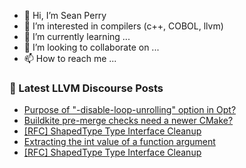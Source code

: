 - 👋 Hi, I’m Sean Perry
- 👀 I’m interested in compilers (c++, COBOL, llvm)
- 🌱 I’m currently learning ...
- 💞️ I’m looking to collaborate on ...
- 📫 How to reach me ...

<!---
s66perry/s66perry is a ✨ special ✨ repository because its `README.md` (this file) appears on your GitHub profile.
You can click the Preview link to take a look at your changes.
--->
### 📕 Latest LLVM Discourse Posts

<!-- DISCOURSE-LLVM:START -->
- [Purpose of &quot;-disable-loop-unrolling&quot; option in Opt?](https://discourse.llvm.org/t/purpose-of-disable-loop-unrolling-option-in-opt/70007#post_2)
- [Buildkite pre-merge checks need a newer CMake?](https://discourse.llvm.org/t/buildkite-pre-merge-checks-need-a-newer-cmake/70002#post_2)
- [[RFC] ShapedType Type Interface Cleanup](https://discourse.llvm.org/t/rfc-shapedtype-type-interface-cleanup/69998#post_8)
- [Extracting the int value of a function argument](https://discourse.llvm.org/t/extracting-the-int-value-of-a-function-argument/70004#post_5)
- [[RFC] ShapedType Type Interface Cleanup](https://discourse.llvm.org/t/rfc-shapedtype-type-interface-cleanup/69998#post_7)
<!-- DISCOURSE-LLVM:END -->
